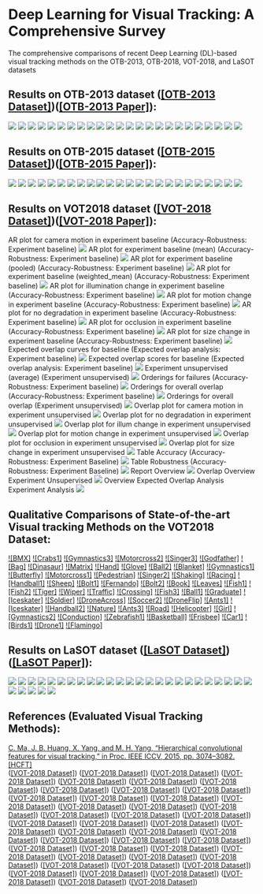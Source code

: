 # Deep Learning for Visual Tracking: A Comprehensive Survey
The comprehensive comparisons of recent Deep Learning (DL)-based visual tracking methods on the OTB-2013, OTB-2018, VOT-2018, and LaSOT datasets

## Results on OTB-2013 dataset ([[OTB-2013 Dataset]](http://cvlab.hanyang.ac.kr/tracker_benchmark/datasets.html))([[OTB-2013 Paper]](https://ieeexplore.ieee.org/document/6619156)):
<img src="OTB2013%20results/1.png"/> 
<img src="OTB2013%20results/13.png"/>
<img src="OTB2013%20results/2.png"/>
<img src="OTB2013%20results/14.png"/>
<img src="OTB2013%20results/3.png"/>
<img src="OTB2013%20results/15.png"/>
<img src="OTB2013%20results/4.png" />
<img src="OTB2013%20results/16.png"/>
<img src="OTB2013%20results/5.png"/>
<img src="OTB2013%20results/17.png"/>
<img src="OTB2013%20results/6.png"/>
<img src="OTB2013%20results/18.png"/>
<img src="OTB2013%20results/7.png"/>
<img src="OTB2013%20results/19.png"/>
<img src="OTB2013%20results/8.png"/>
<img src="OTB2013%20results/20.png"/>
<img src="OTB2013%20results/9.png"/>
<img src="OTB2013%20results/21.png"/>
<img src="OTB2013%20results/10.png"/>
<img src="OTB2013%20results/22.png"/>
<img src="OTB2013%20results/11.png"/>
<img src="OTB2013%20results/23.png"/>
<img src="OTB2013%20results/12.png"/>
<img src="OTB2013%20results/24.png"/>

## Results on OTB-2015 dataset ([[OTB-2015 Dataset]](http://cvlab.hanyang.ac.kr/tracker_benchmark/datasets.html))([[OTB-2015 Paper]](https://ieeexplore.ieee.org/document/7001050)):
<img src="OTB2015%20results/1.png"/> 
<img src="OTB2015%20results/13.png"/>
<img src="OTB2015%20results/2.png"/>
<img src="OTB2015%20results/14.png"/>
<img src="OTB2015%20results/3.png"/>
<img src="OTB2015%20results/15.png"/>
<img src="OTB2015%20results/4.png" />
<img src="OTB2015%20results/16.png"/>
<img src="OTB2015%20results/5.png"/>
<img src="OTB2015%20results/17.png"/>
<img src="OTB2015%20results/6.png"/>
<img src="OTB2015%20results/18.png"/>
<img src="OTB2015%20results/7.png"/>
<img src="OTB2015%20results/19.png"/>
<img src="OTB2015%20results/8.png"/>
<img src="OTB2015%20results/20.png"/>
<img src="OTB2015%20results/9.png"/>
<img src="OTB2015%20results/21.png"/>
<img src="OTB2015%20results/10.png"/>
<img src="OTB2015%20results/22.png"/>
<img src="OTB2015%20results/11.png"/>
<img src="OTB2015%20results/23.png"/>
<img src="OTB2015%20results/12.png"/>
<img src="OTB2015%20results/24.png"/>

## Results on VOT2018 dataset ([[VOT-2018 Dataset]](http://www.votchallenge.net/vot2018/dataset.html))([[VOT-2018 Paper]](https://link.springer.com/chapter/10.1007/978-3-030-11009-3_1)):
AR plot for camera motion in experiment baseline (Accuracy-Robustness: Experiment baseline)
<img src="VOT2018%20results/AR plot for camera motion in experiment baseline_Accuracy-Robustness_Experiment baseline.png"/> 
AR plot for experiment baseline (mean) (Accuracy-Robustness: Experiment baseline)
<img src="VOT2018%20results/AR plot for experiment baseline (mean)_Accuracy-Robustness_Experiment baseline.png"/>
AR plot for experiment baseline (pooled) (Accuracy-Robustness: Experiment baseline)
<img src="VOT2018%20results/AR plot for experiment baseline (pooled)_Accuracy-Robustness_Experiment baseline.png"/>
AR plot for experiment baseline (weighted_mean) (Accuracy-Robustness: Experiment baseline)
<img src="VOT2018%20results/AR plot for experiment baseline (weighted_mean)_Accuracy-Robustness_Experiment baseline.png"/>
AR plot for illumination change in experiment baseline (Accuracy-Robustness: Experiment baseline)
<img src="VOT2018%20results/AR plot for illumination change in experiment baseline_Accuracy-Robustness_Experiment baseline.png"/>
AR plot for motion change in experiment baseline (Accuracy-Robustness: Experiment baseline)
<img src="VOT2018%20results/AR plot for motion change in experiment baseline_Accuracy-Robustness_Experiment baseline.png"/>
AR plot for no degradation in experiment baseline (Accuracy-Robustness: Experiment baseline)
<img src="VOT2018%20results/AR plot for no degradation in experiment baseline_Accuracy-Robustness_Experiment baseline.png" />
AR plot for occlusion in experiment baseline (Accuracy-Robustness: Experiment baseline)
<img src="VOT2018%20results/AR plot for occlusion in experiment baseline_Accuracy-Robustness_Experiment baseline.png"/>
AR plot for size change in experiment baseline (Accuracy-Robustness: Experiment baseline)
<img src="VOT2018%20results/AR plot for size change in experiment baseline_Accuracy-Robustness_Experiment baseline.png"/>
Expected overlap curves for baseline (Expected overlap analysis: Experiment baseline)
<img src="VOT2018%20results/Expected overlap curves for baseline_Expected overlap analysis_Experiment baseline.png"/>
Expected overlap scores for baseline (Expected overlap analysis: Experiment baseline)
<img src="VOT2018%20results/Expected overlap scores for baseline_Expected overlap analysis_Experiment baseline.png"/>
Experiment unsupervised (average) (Experiment unsupervised)
<img src="VOT2018%20results/Experiment unsupervised (average)_Experiment unsupervised.png"/>
Orderings for failures (Accuracy-Robustness: Experiment baseline)
<img src="VOT2018%20results/Orderings for failures_Accuracy-Robustness_Experiment baseline.png"/>
Orderings for overall overlap (Accuracy-Robustness: Experiment baseline)
<img src="VOT2018%20results/Orderings for overall overlap_Accuracy-Robustness_Experiment baseline.png"/>
Orderings for overall overlap (Experiment unsupervised)
<img src="VOT2018%20results/Orderings for overall overlap_Experiment unsupervised.png"/>
Overlap plot for camera motion in experiment unsupervised
<img src="VOT2018%20results/Overlap plot for tag tag_camera_motion in experiment unsupervised.png"/>
Overlap plot for no degradation in experiment unsupervised
<img src="VOT2018%20results/Overlap plot for tag tag_empty in experiment unsupervised.png"/>
Overlap plot for illum change in experiment unsupervised
<img src="VOT2018%20results/Overlap plot for tag tag_illum_change in experiment unsupervised.png"/>
Overlap plot for motion change in experiment unsupervised
<img src="VOT2018%20results/Overlap plot for tag tag_motion_change in experiment unsupervised.png"/>
Overlap plot for occlusion in experiment unsupervised
<img src="VOT2018%20results/Overlap plot for tag tag_occlusion in experiment unsupervised.png"/>
Overlap plot for size change in experiment unsupervised
<img src="VOT2018%20results/Overlap plot for tag tag_size_change in experiment unsupervised.png"/>
Table Accuracy (Accuracy-Robustness: Experiment Baseline)
<img src="VOT2018%20results/Accuracy Table Accuracy-Robustness Experiment Baseline.png"/>
Table Robustness (Accuracy-Robustness: Experiment Baseline)
<img src="VOT2018%20results/Robustness Table Accuracy-Robustness Experiment Baseline.png"/>
Report Overview
<img src="VOT2018%20results/Report Overview.png"/>
Overlap Overview Experiment Unsupervised
<img src="VOT2018%20results/Overlap Overview Experiment Unsupervised.png"/>
Overview Expected Overlap Analysis Experiment Analysis
<img src="VOT2018%20results/Overview Expected Overlap Analysis Experiment Analysis.png"/>

## Qualitative Comparisons of State-of-the-art Visual tracking Methods on the VOT2018 Dataset:
[![BMX]](https://www.youtube.com/watch?v=M4GVQZt7MnU)
[![Crabs1]](https://www.youtube.com/watch?v=NfpM9BqAaOo)
[![Gymnastics3]](https://www.youtube.com/watch?v=fB9S314JZnc)
[![Motorcross2]](https://www.youtube.com/watch?v=MfveEsYkImw)
[![Singer3]](https://www.youtube.com/watch?v=iUPZqkkqu7Y)
[![Godfather]](https://www.youtube.com/watch?v=HKdQpRZGNfw)
[![Bag]](https://www.youtube.com/watch?v=NiPJs-pKiR0)
[![Dinasaur]](https://www.youtube.com/watch?v=GEAQluHbf2o)
[![Matrix]](https://www.youtube.com/watch?v=_l9FxuvHWis)
[![Hand]](https://www.youtube.com/watch?v=GVbVyvDvRSE)
[![Glove]](https://www.youtube.com/watch?v=ORnrJzywLCA)
[![Ball2]](https://www.youtube.com/watch?v=PBUQCcWHN_0)
[![Blanket]](https://www.youtube.com/watch?v=aznGIj0g88Q)
[![Gymnastics1]](https://www.youtube.com/watch?v=IQ5LyyScnlM)
[![Butterfly]](https://www.youtube.com/watch?v=oy2OonlGrIw)
[![Motorcross1]](https://www.youtube.com/watch?v=U6wSJ6fX8gk)
[![Pedestrian]](https://www.youtube.com/watch?v=k0NIvzLCdDk)
[![Singer2]](https://www.youtube.com/watch?v=xuPpytH8Qps)
[![Shaking]](https://www.youtube.com/watch?v=8oIPuZy4DH0)
[![Racing]](https://www.youtube.com/watch?v=6Fh-vW4vRHY)
[![Handball1]](https://www.youtube.com/watch?v=jW7TTJqbjtI)
[![Sheep]](https://www.youtube.com/watch?v=qDmKJm3usf4)
[![Bolt1]](https://www.youtube.com/watch?v=EtXuGAsQWJo)
[![Fernando]](https://www.youtube.com/watch?v=P_nKkfL6DIc)
[![Bolt2]](https://www.youtube.com/watch?v=CxAYVz9qkUk)
[![Book]](https://www.youtube.com/watch?v=GJa7q-rmaxA)
[![Leaves]](https://www.youtube.com/watch?v=oA_Bawv8SaA)
[![Fish1]](https://www.youtube.com/watch?v=FU1r4JXgfyM)
[![Fish2]](https://www.youtube.com/watch?v=yQF9VuIh1Yg)
[![Tiger]](https://www.youtube.com/watch?v=LG3lenIEOC8)
[![Wiper]](https://www.youtube.com/watch?v=AABuilw6fJk)
[![Traffic]](https://www.youtube.com/watch?v=_wRB6ZiitcY)
[![Crossing]](https://www.youtube.com/watch?v=U4_WXqTxTKY)
[![Fish3]](https://www.youtube.com/watch?v=JReWhzvSkug)
[![Ball1]](https://www.youtube.com/watch?v=kPrrhZGVl_U)
[![Graduate]](https://www.youtube.com/watch?v=5Q38SEF3hkA)
[![Iceskater]](https://www.youtube.com/watch?v=TQrMO25mt50)
[![Soldier]](https://www.youtube.com/watch?v=Kt-gR67tqm0)
[![DroneAcross]](https://www.youtube.com/watch?v=vX7WLTvKa_M)
[![Soccer2]](https://www.youtube.com/watch?v=u9u92BSiSIc)
[![DroneFlip]](https://www.youtube.com/watch?v=RDRaX0PVc1Y)
[![Ants1]](https://www.youtube.com/watch?v=ANOM-he1nEs)
[![Iceskater]](https://www.youtube.com/watch?v=wGYKt8TGkc4)
[![Handball2]](https://www.youtube.com/watch?v=ZDsIgEdELps)
[![Nature]](https://www.youtube.com/watch?v=Xmy8diVwD8s)
[![Ants3]](https://www.youtube.com/watch?v=RXsBGQYeglI)
[![Road]](https://www.youtube.com/watch?v=inT-VDI9BpY)
[![Helicopter]](https://www.youtube.com/watch?v=hKW42Wy43CA)
[![Girl]](https://www.youtube.com/watch?v=FS3ZmQLuUo8)
[![Gymnastics2]](https://www.youtube.com/watch?v=oRyLZW4GsSo)
[![Conduction]](https://www.youtube.com/watch?v=80T2zvQhOnU)
[![Zebrafish1]](https://www.youtube.com/watch?v=VwAr9rnqXQ8)
[![Basketball]](https://www.youtube.com/watch?v=pDR5n7v82BI)
[![Frisbee]](https://www.youtube.com/watch?v=lgzWuEBKvSY)
[![Car1]](https://www.youtube.com/watch?v=sfArINezfzo)
[![Birds1]](https://www.youtube.com/watch?v=sromxvJbQhs)
[![Drone1]](https://www.youtube.com/watch?v=RvmgMrItjmI)
[![Flamingo]](https://www.youtube.com/watch?v=n0HDvwaMJaY)

## Results on LaSOT dataset ([[LaSOT Dataset]](https://cis.temple.edu/lasot/))([[LaSOT Paper]](https://arxiv.org/abs/1809.07845)):
<img src="LaSOT%20results/1.png"/> 
<img src="LaSOT%20results/16.png"/> 
<img src="LaSOT%20results/2.png"/> 
<img src="LaSOT%20results/17.png"/> 
<img src="LaSOT%20results/3.png"/> 
<img src="LaSOT%20results/18.png"/> 
<img src="LaSOT%20results/4.png"/> 
<img src="LaSOT%20results/19.png"/> 
<img src="LaSOT%20results/5.png"/> 
<img src="LaSOT%20results/20.png"/> 
<img src="LaSOT%20results/6.png"/> 
<img src="LaSOT%20results/21.png"/> 
<img src="LaSOT%20results/7.png"/> 
<img src="LaSOT%20results/22.png"/> 
<img src="LaSOT%20results/8.png"/> 
<img src="LaSOT%20results/23.png"/> 
<img src="LaSOT%20results/9.png"/> 
<img src="LaSOT%20results/24.png"/> 
<img src="LaSOT%20results/10.png"/> 
<img src="LaSOT%20results/25.png"/> 
<img src="LaSOT%20results/11.png"/> 
<img src="LaSOT%20results/26.png"/> 
<img src="LaSOT%20results/12.png"/> 
<img src="LaSOT%20results/27.png"/> 
<img src="LaSOT%20results/13.png"/> 
<img src="LaSOT%20results/28.png"/> 
<img src="LaSOT%20results/14.png"/> 
<img src="LaSOT%20results/29.png"/> 
<img src="LaSOT%20results/15.png"/> 
<img src="LaSOT%20results/30.png"/> 

## References (Evaluated Visual Tracking Methods):
[C. Ma, J. B. Huang, X. Yang, and M. H. Yang, “Hierarchical convolutional features for visual tracking,” in Proc. IEEE ICCV, 2015, pp. 3074–3082. [HCFT]](https://ieeexplore.ieee.org/document/8434334)<br/>
([[VOT-2018 Dataset]](http://www.votchallenge.net/vot2018/dataset.html))
([[VOT-2018 Dataset]](http://www.votchallenge.net/vot2018/dataset.html))
([[VOT-2018 Dataset]](http://www.votchallenge.net/vot2018/dataset.html))
([[VOT-2018 Dataset]](http://www.votchallenge.net/vot2018/dataset.html))
([[VOT-2018 Dataset]](http://www.votchallenge.net/vot2018/dataset.html))
([[VOT-2018 Dataset]](http://www.votchallenge.net/vot2018/dataset.html))
([[VOT-2018 Dataset]](http://www.votchallenge.net/vot2018/dataset.html))
([[VOT-2018 Dataset]](http://www.votchallenge.net/vot2018/dataset.html))
([[VOT-2018 Dataset]](http://www.votchallenge.net/vot2018/dataset.html))
([[VOT-2018 Dataset]](http://www.votchallenge.net/vot2018/dataset.html))
([[VOT-2018 Dataset]](http://www.votchallenge.net/vot2018/dataset.html))
([[VOT-2018 Dataset]](http://www.votchallenge.net/vot2018/dataset.html))
([[VOT-2018 Dataset]](http://www.votchallenge.net/vot2018/dataset.html))
([[VOT-2018 Dataset]](http://www.votchallenge.net/vot2018/dataset.html))
([[VOT-2018 Dataset]](http://www.votchallenge.net/vot2018/dataset.html))
([[VOT-2018 Dataset]](http://www.votchallenge.net/vot2018/dataset.html))
([[VOT-2018 Dataset]](http://www.votchallenge.net/vot2018/dataset.html))
([[VOT-2018 Dataset]](http://www.votchallenge.net/vot2018/dataset.html))
([[VOT-2018 Dataset]](http://www.votchallenge.net/vot2018/dataset.html))
([[VOT-2018 Dataset]](http://www.votchallenge.net/vot2018/dataset.html))
([[VOT-2018 Dataset]](http://www.votchallenge.net/vot2018/dataset.html))
([[VOT-2018 Dataset]](http://www.votchallenge.net/vot2018/dataset.html))
([[VOT-2018 Dataset]](http://www.votchallenge.net/vot2018/dataset.html))
([[VOT-2018 Dataset]](http://www.votchallenge.net/vot2018/dataset.html))
([[VOT-2018 Dataset]](http://www.votchallenge.net/vot2018/dataset.html))
([[VOT-2018 Dataset]](http://www.votchallenge.net/vot2018/dataset.html))
([[VOT-2018 Dataset]](http://www.votchallenge.net/vot2018/dataset.html))
([[VOT-2018 Dataset]](http://www.votchallenge.net/vot2018/dataset.html))
([[VOT-2018 Dataset]](http://www.votchallenge.net/vot2018/dataset.html))
([[VOT-2018 Dataset]](http://www.votchallenge.net/vot2018/dataset.html))
([[VOT-2018 Dataset]](http://www.votchallenge.net/vot2018/dataset.html))
([[VOT-2018 Dataset]](http://www.votchallenge.net/vot2018/dataset.html))
([[VOT-2018 Dataset]](http://www.votchallenge.net/vot2018/dataset.html))
([[VOT-2018 Dataset]](http://www.votchallenge.net/vot2018/dataset.html))
([[VOT-2018 Dataset]](http://www.votchallenge.net/vot2018/dataset.html))
([[VOT-2018 Dataset]](http://www.votchallenge.net/vot2018/dataset.html))
([[VOT-2018 Dataset]](http://www.votchallenge.net/vot2018/dataset.html))
([[VOT-2018 Dataset]](http://www.votchallenge.net/vot2018/dataset.html))
([[VOT-2018 Dataset]](http://www.votchallenge.net/vot2018/dataset.html))
([[VOT-2018 Dataset]](http://www.votchallenge.net/vot2018/dataset.html))
([[VOT-2018 Dataset]](http://www.votchallenge.net/vot2018/dataset.html))
([[VOT-2018 Dataset]](http://www.votchallenge.net/vot2018/dataset.html))
([[VOT-2018 Dataset]](http://www.votchallenge.net/vot2018/dataset.html))
([[VOT-2018 Dataset]](http://www.votchallenge.net/vot2018/dataset.html))
([[VOT-2018 Dataset]](http://www.votchallenge.net/vot2018/dataset.html))
([[VOT-2018 Dataset]](http://www.votchallenge.net/vot2018/dataset.html))










